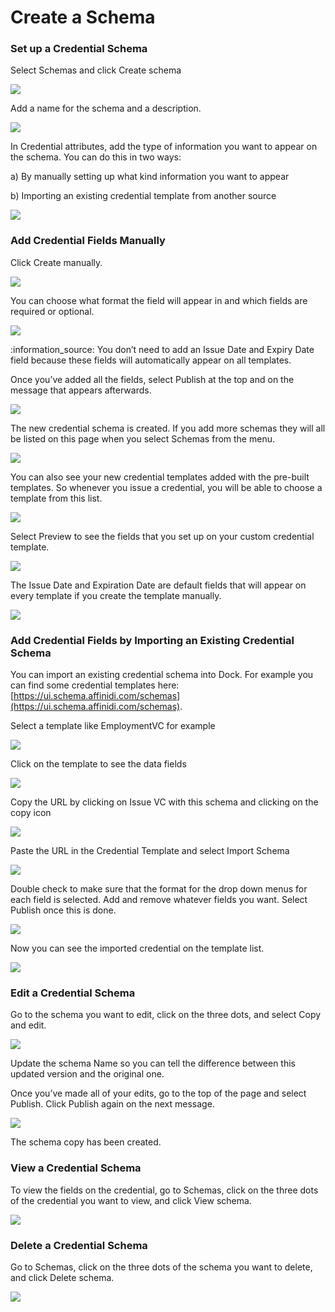 # Create a Schema

### Set up a Credential Schema  <a href="#h_0bf8dff5dc" id="h_0bf8dff5dc"></a>

Select Schemas and click Create schema

![](<../.gitbook/assets/Screenshot 2024-01-19 at 16.02.14.png>)

Add a name for the schema and a description.&#x20;

![](<../.gitbook/assets/Screenshot 2024-01-19 at 16.04.35.png>)

In Credential attributes, add the type of information you want to appear on the schema. You can do this in two ways:

a) By manually setting up what kind information you want to appear

b) Importing an existing credential template from another source

![](https://downloads.intercomcdn.com/i/o/800461315/65abc4192bd133c968fbfc43/6431f2898c76935202fe74db\_3-custom+verifiable+credential+attributes.jpeg)

### Add Credential Fields Manually <a href="#h_faa71c7067" id="h_faa71c7067"></a>

Click Create manually.

![](https://downloads.intercomcdn.com/i/o/800464123/6f1b15f7e4f0ca019984f74b/6431f2bf08ce44742be1746a\_4-custom+verifiable+credential+create+manually.png)

You can choose what format the field will appear in and which fields are required or optional.

![](https://downloads.intercomcdn.com/i/o/800465718/1df8901096f862edc15e7992/6431f40b5544d794d95d68d2\_6-custom+verifiable+credential+drop+down.png)

:information\_source: You don’t need to add an Issue Date and Expiry Date field because these fields will automatically appear on all templates.

Once you’ve added all the fields, select Publish at the top and on the message that appears afterwards.

![](<../.gitbook/assets/Screenshot 2024-01-19 at 16.10.13.png>)

The new credential schema is created. If you add more schemas they will all be listed on this page when you select Schemas from the menu.

![](<../.gitbook/assets/Screenshot 2024-01-19 at 16.11.03.png>)

You can also see your new credential templates added with the pre-built templates. So whenever you issue a credential, you will be able to choose a template from this list.

![](<../.gitbook/assets/Screenshot 2024-01-19 at 16.12.13.png>)

Select Preview to see the fields that you set up on your custom credential template.

![](<../.gitbook/assets/Screenshot 2024-01-19 at 16.12.42.png>)

The Issue Date and Expiration Date are default fields that will appear on every template if you create the template manually.

![](<../.gitbook/assets/Screenshot 2024-01-19 at 16.13.52.png>)

### Add Credential Fields by Importing an Existing Credential Schema <a href="#h_b163952b0c" id="h_b163952b0c"></a>

You can import an existing credential schema into Dock. For example you can find some credential templates here: [https://ui.schema.affinidi.com/schemas](https://ui.schema.affinidi.com/schemas).

Select a template like EmploymentVC for example

![](https://downloads.intercomcdn.com/i/o/800493438/65f66ab244adaa6efded7cc3/64343dcedf82e96982097309\_29a-custom+verifiable+credential+employmentVC.jpg)

Click on the template to see the data fields

![](https://downloads.intercomcdn.com/i/o/800495835/b8b65dd4362851721018bba1/64343df15cc663f0c8be80d7\_29b-custom+verifiable+credential+click+schema+details.jpg)

Copy the URL by clicking on Issue VC with this schema and clicking on the copy icon

![](https://downloads.intercomcdn.com/i/o/800496000/e0593e5280e0e1dbdfea7da7/64343e09ebae1a64fa1f69df\_29c-custom+verifiable+credential+issue+VC+with+this+schema.jpg)

Paste the URL in the Credential Template and select Import Schema

![](https://downloads.intercomcdn.com/i/o/800496227/0cb8290c790f83670a83e429/64343e24e008dc2e6d5e9e49\_29d-custom+verifiable+credential+import+URL.png)

Double check to make sure that the format for the drop down menus for each field is selected. Add and remove whatever fields you want. Select Publish once this is done.

![](https://downloads.intercomcdn.com/i/o/800497052/ffcf9266ba46ada7eaf75cd1/64343e690b9c8379e271e95b\_30-custom+credential+template+edit+fields.png)

Now you can see the imported credential on the template list.

![](https://downloads.intercomcdn.com/i/o/800497779/8ade02c6d1d87e851837fc9c/64343fa645405718e251589d\_31-custom+verifiable+credential+imported+credential.jpeg)

### Edit a Credential Schema <a href="#h_4521818d05" id="h_4521818d05"></a>

Go to the schema you want to edit, click on the three dots, and select Copy and edit.

![](<../.gitbook/assets/Screenshot 2024-01-19 at 16.16.47.png>)

Update the schema Name so you can tell the difference between this updated version and the original one.&#x20;

Once you’ve made all of your edits, go to the top of the page and select Publish. Click Publish again on the next message.

![](<../.gitbook/assets/Screenshot 2024-01-19 at 16.17.58.png>)

The schema copy has been created.

### View a Credential Schema <a href="#h_7b90f5840a" id="h_7b90f5840a"></a>

To view the fields on the credential, go to Schemas, click on the three dots of the credential you want to view, and click View schema.

![](<../.gitbook/assets/Screenshot 2024-01-19 at 16.19.11.png>)

### Delete a Credential Schema <a href="#h_b89d37d495" id="h_b89d37d495"></a>

Go to Schemas, click on the three dots of the schema you want to delete, and click Delete schema.

![](<../.gitbook/assets/Screenshot 2024-01-19 at 16.19.11 (1).png>)
